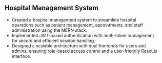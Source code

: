 ## Hospital Management System
- Created a hospital management system to streamline hospital operations such as patient management, appointments, and staff administration using the MERN stack.
- Implemented JWT-based authentication with multi-token management for secure and efficient session handling.
- Designed a scalable architecture with dual frontends for users and admins, ensuring role-based access control and a user-friendly React.js interface.
